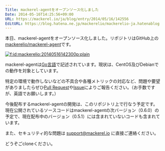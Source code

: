 ```yaml
---
Title: mackerel-agentをオープンソース化しました
Date: 2014-05-16T14:25:56+09:00
URL: https://mackerel.io/ja/blog/entry/2014/05/16/142556
EditURL: https://blog.hatena.ne.jp/mackerelio/mackerelio-ja.hatenablog.mackerel.io/atom/entry/12921228815724286283
---
```


本日、mackerel-agentをオープンソース化しました。リポジトリはGitHub上の[mackerelio/mackerel-agent](https://github.com/mackerelio/mackerel-agent)です。

<p><span itemscope itemtype="http://schema.org/Photograph"><a href="https://github.com/mackerelio/mackerel-agent"><img src="https://cdn-ak.f.st-hatena.com/images/fotolife/m/mackerelio/20140516/20140516142300.png" alt="f:id:mackerelio:20140516142300p:plain" title="f:id:mackerelio:20140516142300p:plain" class="hatena-fotolife" itemprop="image"></a></span></p>

mackerel-agentは[Go言語](http://golang.org/)で記述されています。現状は、CentOS及びDebianでの動作を対象としています。

特定の環境で動作しないなどの不具合や各種メトリックの対応など、問題や要望がありましたらぜひ[Pull Request](https://github.com/mackerelio/mackerel-agent/compare/)や[Issue](https://github.com/mackerelio/mackerel-agent/issues/new)によりご報告ください。（お手数ですが、英語でお願いします。）

今後配布するmackerel-agentの開発は、このリポジトリ上で行なう予定です。現在公開されているソースコードはmackerel-agentの次バージョン（0.6.0）の予定で、現在配布中のバージョン（0.5.1）には含まれていないコードも含まれています。

また、セキュリティ的な問題は <support@mackerel.io> に直接ご連絡ください。

どうぞごcloneください。
